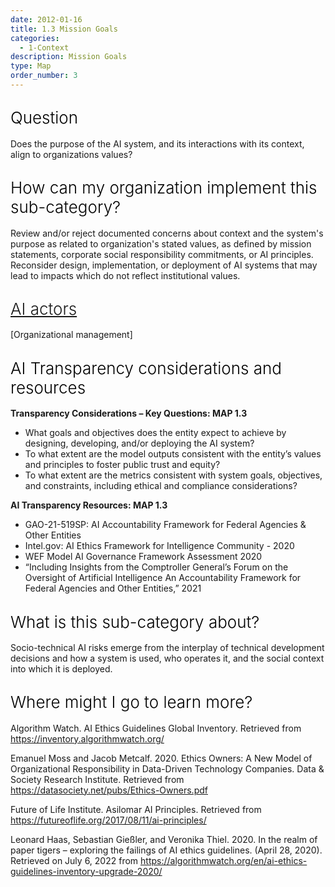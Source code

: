 ```yaml
---
date: 2012-01-16
title: 1.3 Mission Goals
categories:
  - 1-Context
description: Mission Goals
type: Map
order_number: 3
---
```


## <span style="color:black;font-weight:360;font-size:26px">Question</span>

Does the purpose of the AI system, and its interactions with its context, align to organizations values? 

## <span style="color:black;font-weight:360;font-size:26px">How can my organization implement this sub-category?</span>

Review and/or reject documented concerns about context and the system's purpose as related to organization's stated values, as defined by mission statements, corporate social responsibility commitments, or AI principles. Reconsider design, implementation, or deployment of AI systems that may lead to impacts which do not reflect institutional values. 

## <span style="color:black;font-weight:360;font-size:26px">[AI actors](https://pages.nist.gov/RMF/terms.html)</span>

[Organizational management]

## <span style="color:black;font-weight:360;font-size:26px">AI Transparency considerations and resources</span>

**Transparency Considerations – Key Questions: MAP 1.3** 
- What goals and objectives does the entity expect to achieve by designing, developing, and/or deploying the AI system?
- To what extent are the model outputs consistent with the entity’s values and principles to foster public trust and equity?
- To what extent are the metrics consistent with system goals, objectives, and constraints, including ethical and compliance considerations?

**AI Transparency Resources: MAP 1.3**
- GAO-21-519SP: AI Accountability Framework for Federal Agencies & Other Entities
- Intel.gov: AI Ethics Framework for Intelligence Community  - 2020
- WEF Model AI Governance Framework Assessment 2020
- “Including Insights from the Comptroller General’s Forum on the Oversight of Artificial Intelligence An Accountability Framework for Federal Agencies and Other Entities,” 2021

## <span style="color:black;font-weight:360;font-size:26px">What is this sub-category about?</span>

<!--more-->

Socio-technical AI risks emerge from the interplay of technical development decisions and how a system is used, who operates it, and the social context into which it is deployed.

<!--more-->

## <span style="color:black;font-weight:360;font-size:26px">Where might I go to learn more?</span>

<!--more-->

Algorithm Watch. AI Ethics Guidelines Global Inventory. Retrieved from https://inventory.algorithmwatch.org/

Emanuel Moss and Jacob Metcalf. 2020. Ethics Owners: A New Model of Organizational Responsibility in Data-Driven Technology Companies. Data & Society Research Institute. Retrieved from https://datasociety.net/pubs/Ethics-Owners.pdf

Future of Life Institute. Asilomar AI Principles. Retrieved from https://futureoflife.org/2017/08/11/ai-principles/

Leonard Haas, Sebastian Gießler, and Veronika Thiel. 2020. In the realm of paper tigers – exploring the failings of AI ethics guidelines. (April 28, 2020). Retrieved on July 6, 2022 from https://algorithmwatch.org/en/ai-ethics-guidelines-inventory-upgrade-2020/
